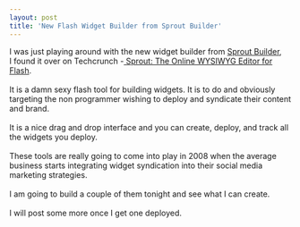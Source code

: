 ```yaml
---
layout: post
title: 'New Flash Widget Builder from Sprout Builder'
---
```

<a onblur="try {parent.deselectBloggerImageGracefully();} catch(e) {}" href="http://bp0.blogger.com/_9OGzs28s_k4/R5_cjdOuW6I/AAAAAAAAAv8/4shiuMgvKW8/s1600-h/screen+shot+home+page.jpg"><img style="margin: 0pt 0pt 10px 10px; float: right; cursor: pointer;" src="http://bp0.blogger.com/_9OGzs28s_k4/R5_cjdOuW6I/AAAAAAAAAv8/4shiuMgvKW8/s320/screen+shot+home+page.jpg" alt="" id="BLOGGER_PHOTO_ID_5161086199689796514" border="0" /></a>I was just playing around with the new widget builder from <a href="http://sproutbuilder.com/">Sprout Builder</a>, I found it over on Techcrunch -<a href="http://www.techcrunch.com/2008/01/29/sprout-the-online-wysiwyg-editor-for-flash/"> Sprout: The Online WYSIWYG Editor for Flash</a>.<br /><br />It is a damn sexy flash tool for building widgets.  It is to do and obviously targeting the non programmer wishing to deploy and syndicate their content and brand.<br /><br />It is a nice drag and drop interface and you can create, deploy, and track all the widgets you deploy.<br /><br />These tools are really going to come into play in 2008 when the average business starts integrating widget syndication into their social media marketing strategies.<br /><a onblur="try {parent.deselectBloggerImageGracefully();} catch(e) {}" href="http://bp3.blogger.com/_9OGzs28s_k4/R5_cqNOuW7I/AAAAAAAAAwE/-F-rOLwYUAM/s1600-h/Screen+Shot+1.jpg"><img style="margin: 0pt 0pt 10px 10px; float: right; cursor: pointer;" src="http://bp3.blogger.com/_9OGzs28s_k4/R5_cqNOuW7I/AAAAAAAAAwE/-F-rOLwYUAM/s320/Screen+Shot+1.jpg" alt="" id="BLOGGER_PHOTO_ID_5161086315653913522" border="0" /></a><br />I am going to build  a couple of them tonight and see what I can create.<br /><br />I will post some more once I get one deployed.